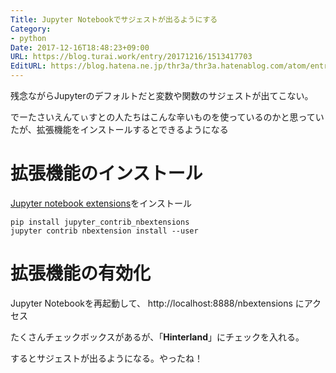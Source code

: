 ```yaml
---
Title: Jupyter Notebookでサジェストが出るようにする
Category:
- python
Date: 2017-12-16T18:48:23+09:00
URL: https://blog.turai.work/entry/20171216/1513417703
EditURL: https://blog.hatena.ne.jp/thr3a/thr3a.hatenablog.com/atom/entry/8599973812327137204
---
```


残念ながらJupyterのデフォルトだと変数や関数のサジェストが出てこない。

でーたさいえんてぃすとの人たちはこんな辛いものを使っているのかと思っていたが、拡張機能をインストールするとできるようになる

# 拡張機能のインストール

[Jupyter notebook extensions](https://github.com/ipython-contrib/jupyter_contrib_nbextensions)をインストール

```
pip install jupyter_contrib_nbextensions
jupyter contrib nbextension install --user
```

# 拡張機能の有効化

Jupyter Notebookを再起動して、 http://localhost:8888/nbextensions にアクセス

たくさんチェックボックスがあるが、「**Hinterland**」にチェックを入れる。

するとサジェストが出るようになる。やったね！
